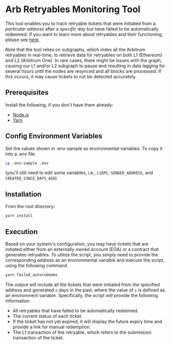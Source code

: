 # Arb Retryables Monitoring Tool

This tool enables you to track retryable tickets that were initiated from a _particular address_ after a _specific day_ but have failed to be automatically redeemed. If you want to learn more about retryables and their functioning, please see [here](https://developer.arbitrum.io/arbos/l1-to-l2-messaging).

Note that the tool relies on subgraphs, which index all the Arbitrum retryables in real-time, to retrieve data for retryables on both L1 (Ethereum) and L2 (Arbitrum One). In rare cases, there might be issues with the graph, causing our L1 and/or L2 subgraph to pause and resulting in data lagging for several hours until the nodes are resynced and all blocks are processed. If this occurs, it may cause tickets to not be detected accurately.

## Prerequisites

Install the following, if you don't have them already:

- [Node.js](https://nodejs.org/en)
- [Yarn](https://classic.yarnpkg.com/lang/en/docs/install/#mac-stable)

## Config Environment Variables

Set the values shown in .env-sample as environmental variables. To copy it into a .env file:

```bash
cp .env-sample .env
```

(you'll still need to edit some variables, i.e., `L1RPC`, `SENDER_ADDRESS`, and `CREATED_SINCE_DAYS_AGO`)

## Installation

From the root directory:

```bash
yarn install
```

## Execution

Based on your system's configuration, you may have tickets that are initiated either from an externally owned account (EOA) or a contract that generates retryables. To utilize the script, you simply need to provide the corresponding address as an environmental variable and execute the script, using the following command.

```bash
yarn failed_autoredeems
```

The output will include all the tickets that were initiated from the specified address and generated `x` days in the past, where the value of `x` is defined as an environment variable. Specifically, the script will provide the following information:

- All retryables that have failed to be automatically redeemed.
- The current status of each ticket.
- If the ticket has not yet expired, it will display the future expiry time and provide a link for manual redemption.
- The L1 transaction of the retryable, which refers to the submission transaction of the ticket.
